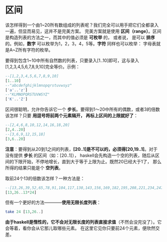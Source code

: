 区间
===========================================
该怎样得到一个由1~20所有数组成的列表呢？我们完全可以用手把它们全都录入一遍，但显而易见，这并不是完美方案。
完美方案就是使用 **区间（range）**。区间是构造列表的方法之一，而其中的值必须是 **可枚举** 的，
或者说， 是可以 **排序** 的。例如，**数字** 可以枚举为1，2，3，4，5等。**字符** 同样也可以枚举：
字母表就是A~Z所有字符的枚举。

要得到包含1~10中所有自然数的列表，只要录入[1..10]即可，这与录入[1,2,3,4,5,6,7,8,9,10]完全等价。示例：
```haskell
--[1,2,3,4,5,6,7,8,9,10]
[1..10]
--"abcdefghijklmnopqrstuvwsyz"
['a'..'z']
--"KLMNOPQRSTUVWSYZ"
['K'..'Z']
```
区间很聪明，允许你告诉它一个 **步长**。要得到1～20中所有的偶数，或者3的倍数该怎样？只要 **用逗号将前两个元素隔开，
再标上区间的上限就好了**：
```haskell
--[2,4,6,8,10,12,14,16,18,20]
[2,4..20]
--[3,6,9,12,15,18]
[3,6..20]
```
**注意**：要得到从20到1之间的列表，**[20..1]是不可以的，必须得[20,19..1]**。对于没有提供 **步长** 的区间（如：[20..1]），
haskell会先构造一个空的列表，随后从区间的下限开始，不停地增长，直到大于等于上限为止。既然20已经大于1了，
那么所得的结果只能是个 **空列表**。

取前24个13的倍数该怎样？一种方法是：
```haskell
--[13,26,39,52,65,78,91,104,117,130,143,156,169,182,195,208,221,234,247,260,273,286,299,312]
[13,26..13*24]
```
但有一个更好的方法————**使用无限长度列表**：
```haskell
take 24 [13,26..]
```
**由于haskell是惰性的，它不会对无限长度的列表直接求值**（不然会没完没了）。它会等着，看你会从它那儿取哪些元素。
在这里它见你只要前24个元素，便欣然交差。
